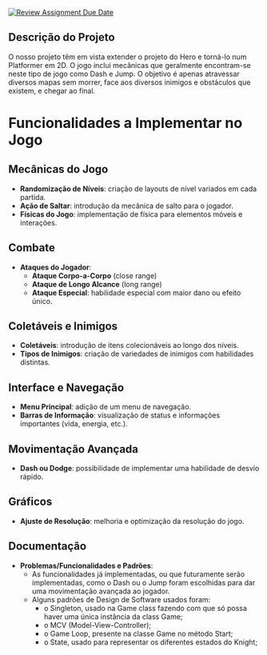 [![Review Assignment Due Date](https://classroom.github.com/assets/deadline-readme-button-22041afd0340ce965d47ae6ef1cefeee28c7c493a6346c4f15d667ab976d596c.svg)](https://classroom.github.com/a/rUa5vdmg)

## Descrição do Projeto
O nosso projeto têm em vista extender o projeto do Hero e torná-lo num Platformer em 2D. O jogo inclui mecânicas
que geralmente encontram-se neste tipo de jogo como Dash e Jump. O objetivo é apenas atravessar diversos mapas
sem morrer, face aos diversos inimigos e obstáculos que existem, e chegar ao final.

# Funcionalidades a Implementar no Jogo

## Mecânicas do Jogo
- **Randomização de Níveis**: criação de layouts de nível variados em cada partida.
- **Ação de Saltar**: introdução da mecânica de salto para o jogador.
- **Físicas do Jogo**: implementação de física para elementos móveis e interações.

## Combate
- **Ataques do Jogador**:
    - **Ataque Corpo-a-Corpo** (close range)
    - **Ataque de Longo Alcance** (long range)
    - **Ataque Especial**: habilidade especial com maior dano ou efeito único.

## Coletáveis e Inimigos
- **Coletáveis**: introdução de itens colecionáveis ao longo dos níveis.
- **Tipos de Inimigos**: criação de variedades de inimigos com habilidades distintas.

## Interface e Navegação
- **Menu Principal**: adição de um menu de navegação.
- **Barras de Informação**: visualização de status e informações importantes (vida, energia, etc.).

## Movimentação Avançada
- **Dash ou Dodge**: possibilidade de implementar uma habilidade de desvio rápido.

## Gráficos
- **Ajuste de Resolução**: melhoria e optimização da resolução do jogo.

## Documentação
- **Problemas/Funcionalidades e Padrões**:
  - As funcionalidades já implementadas, ou que futuramente serão implementadas, como o Dash ou o Jump foram escolhidas para dar uma movimentação avançada ao jogador.
  - Alguns padrões de Design de Software usados foram:
    - o Singleton, usado na Game class fazendo com que só possa haver uma única instância da class Game;
    - o MCV (Model-View-Controller);
    - o Game Loop, presente na classe Game no método Start;
    - o State, usado para representar os diferentes estados do Knight;
    